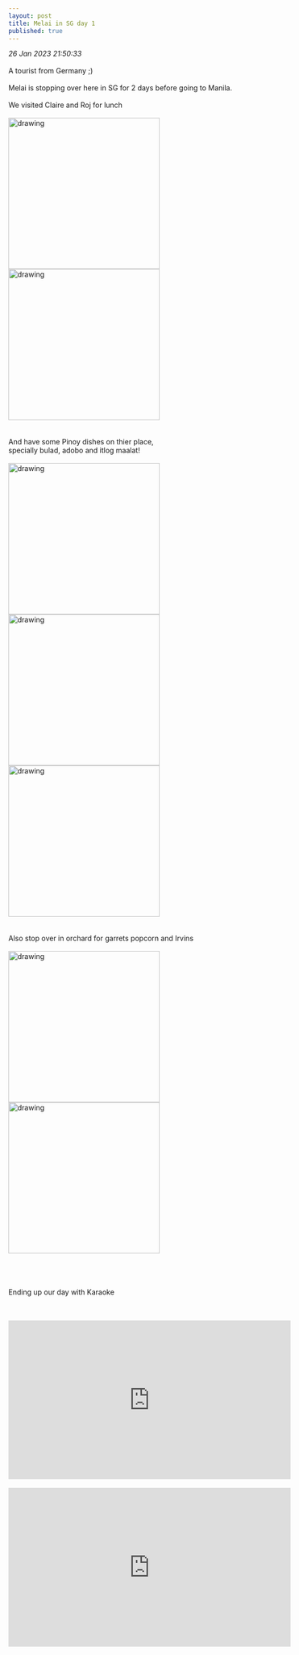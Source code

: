 ```yaml
---
layout: post
title: Melai in SG day 1
published: true
---
```

_26 Jan 2023 21:50:33_
<br>
<br>
A tourist from Germany ;)
<br>
<br>
Melai is stopping over here in SG for 2 days before going to Manila.
<br>
<br>
We visited Claire and Roj for lunch
<br>
<br>
<img src="https://drive.google.com/uc?export=view&id=1pD7naGMnthQ_awZcdT1FQwYlJvZIxLzE" alt="drawing" width="300"/>
<img src="https://drive.google.com/uc?export=view&id=1K_pX3WFSWj60HbCOJAYF-h_zwqrh4mAf" alt="drawing" width="300"/>
<br>
<br>
<br>
And have some Pinoy dishes on thier place,
<br>
specially bulad, adobo and itlog maalat!
<br>
<br>
<img src="https://drive.google.com/uc?export=view&id=1kdjFK1b6t4nxc4U5jPzxTt_53lDRcjc7" alt="drawing" width="300"/>
<img src="https://drive.google.com/uc?export=view&id=1W-5cm0laJrsRmR55mGT_q6FvDQREbFsc" alt="drawing" width="300"/>
<img src="https://drive.google.com/uc?export=view&id=1ogsaLoNr6eQW-22C0QqqnTJpsPGrI5r-" alt="drawing" width="300"/>
<br>
<br>
<br>
Also stop over in orchard for garrets popcorn and Irvins
<br>
<br>
<img src="https://drive.google.com/uc?export=view&id=1pToMUZYK0ztrqv0u-kIKrnPCP4rPdaXP" alt="drawing" width="300"/>
<img src="https://drive.google.com/uc?export=view&id=1mODXF8lPtP4uCMoVbsGovRv5J3DzDKD6" alt="drawing" width="300"/>
<br>
<br>
<br>
<br>
<br>
Ending up our day with Karaoke
<br>
<br>
<br>
<iframe width="560" height="315"
src="https://www.youtube.com/embed/spTFmByN6Qo"
frameborder="0"
allow="accelerometer; autoplay; encrypted-media; gyroscope; picture-in-picture"
allowfullscreen></iframe>
<br>
<br>
<iframe width="560" height="315"
src="https://www.youtube.com/embed/"
frameborder="0"
allow="accelerometer; autoplay; encrypted-media; gyroscope; picture-in-picture"
allowfullscreen></iframe>
